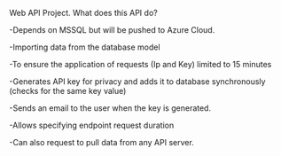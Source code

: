 Web API Project. What does this API do?


-Depends on MSSQL but will be pushed to Azure Cloud.


-Importing data from the database model


-To ensure the application of requests (Ip and Key) limited to 15 minutes


-Generates API key for privacy and adds it to database synchronously (checks for the same key value)


-Sends an email to the user when the key is generated.


-Allows specifying endpoint request duration


-Can also request to pull data from any API server.
